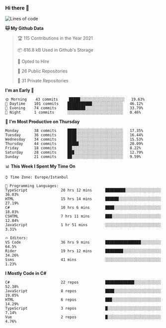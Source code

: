 ### Hi there 👋

<!--START_SECTION:waka-->
![Lines of code](https://img.shields.io/badge/From%20Hello%20World%20I%27ve%20Written-6.1%20million%20lines%20of%20code-blue)

**🐱 My Github Data** 

> 🏆 115 Contributions in the Year 2021
 > 
> 📦 616.8 kB Used in Github's Storage 
 > 
> 💼 Opted to Hire
 > 
> 📜 26 Public Repositories 
 > 
> 🔑 31 Private Repositories  
 > 
**I'm an Early 🐤** 

```text
🌞 Morning    43 commits     █████░░░░░░░░░░░░░░░░░░░░   19.63% 
🌆 Daytime    101 commits    ███████████░░░░░░░░░░░░░░   46.12% 
🌃 Evening    74 commits     ████████░░░░░░░░░░░░░░░░░   33.79% 
🌙 Night      1 commits      ░░░░░░░░░░░░░░░░░░░░░░░░░   0.46%

```
📅 **I'm Most Productive on Thursday** 

```text
Monday       38 commits     ████░░░░░░░░░░░░░░░░░░░░░   17.35% 
Tuesday      36 commits     ████░░░░░░░░░░░░░░░░░░░░░   16.44% 
Wednesday    34 commits     ████░░░░░░░░░░░░░░░░░░░░░   15.53% 
Thursday     44 commits     █████░░░░░░░░░░░░░░░░░░░░   20.09% 
Friday       18 commits     ██░░░░░░░░░░░░░░░░░░░░░░░   8.22% 
Saturday     28 commits     ███░░░░░░░░░░░░░░░░░░░░░░   12.79% 
Sunday       21 commits     ██░░░░░░░░░░░░░░░░░░░░░░░   9.59%

```


📊 **This Week I Spent My Time On** 

```text
⌚︎ Time Zone: Europe/Istanbul

💬 Programming Languages: 
TypeScript               20 hrs 12 mins      █████████░░░░░░░░░░░░░░░░   36.03% 
HTML                     15 hrs 14 mins      ██████░░░░░░░░░░░░░░░░░░░   27.19% 
C#                       10 hrs 6 mins       ████░░░░░░░░░░░░░░░░░░░░░   18.03% 
CSHTML                   7 hrs 11 mins       ███░░░░░░░░░░░░░░░░░░░░░░   12.84% 
JavaScript               1 hr 51 mins        ░░░░░░░░░░░░░░░░░░░░░░░░░   3.31%

🔥 Editors: 
VS Code                  36 hrs 9 mins       ████████████████░░░░░░░░░   64.5% 
Rider                    19 hrs 12 mins      ████████░░░░░░░░░░░░░░░░░   34.26% 
Ssms                     41 mins             ░░░░░░░░░░░░░░░░░░░░░░░░░   1.23%

```

**I Mostly Code in C#** 

```text
C#                       22 repos            █████████████░░░░░░░░░░░░   52.38% 
JavaScript               8 repos             ████░░░░░░░░░░░░░░░░░░░░░   19.05% 
HTML                     6 repos             ███░░░░░░░░░░░░░░░░░░░░░░   14.29% 
TypeScript               3 repos             █░░░░░░░░░░░░░░░░░░░░░░░░   7.14% 
Vue                      2 repos             █░░░░░░░░░░░░░░░░░░░░░░░░   4.76%

```



<!--END_SECTION:waka-->

<!--
**ebubekirdinc/ebubekirdinc** is a ✨ _special_ ✨ repository because its `README.md` (this file) appears on your GitHub profile.

Here are some ideas to get you started:

- 🔭 I’m currently working on ...
- 🌱 I’m currently learning ...
- 👯 I’m looking to collaborate on ...
- 🤔 I’m looking for help with ...
- 💬 Ask me about ...
- 📫 How to reach me: ...
- 😄 Pronouns: ...
- ⚡ Fun fact: ...
-->

